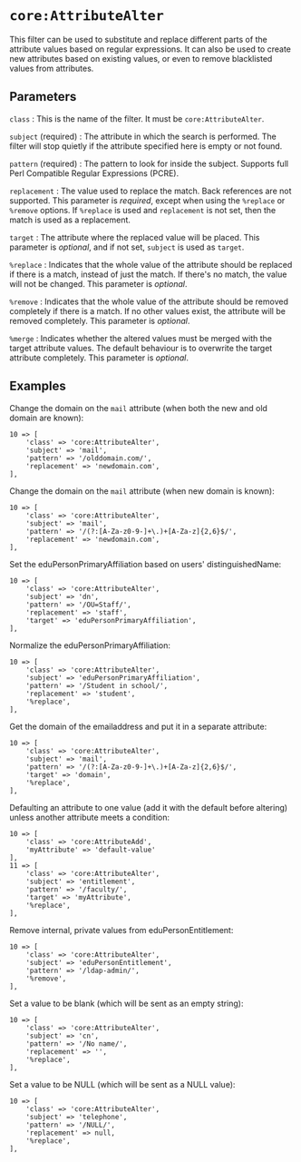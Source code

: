 `core:AttributeAlter`
=====================

This filter can be used to substitute and replace different parts of the attribute values based on regular expressions.
It can also be used to create new attributes based on existing values, or even to remove blacklisted values from
attributes.

Parameters
----------

`class`
:   This is the name of the filter.
    It must be `core:AttributeAlter`.

`subject` (required)
:   The attribute in which the search is performed.
    The filter will stop quietly if the attribute specified here is empty or not found.

`pattern` (required)
:   The pattern to look for inside the subject. Supports full Perl Compatible Regular Expressions (PCRE).

`replacement`
:   The value used to replace the match. Back references are not supported.
    This parameter is *required*, except when using the `%replace` or `%remove` options. If `%replace` is used and
    `replacement` is not set, then the match is used as a replacement.

`target`
:   The attribute where the replaced value will be placed.
    This parameter is *optional*, and if not set, `subject` is used as `target`.

`%replace`
:   Indicates that the whole value of the attribute should be replaced if there is a match,
    instead of just the match. If there's no match, the value will not be changed. This parameter is *optional*.

`%remove`
:   Indicates that the whole value of the attribute should be removed completely if there is a match.
    If no other values exist, the attribute will be removed completely.
    This parameter is *optional*.

`%merge`
:   Indicates whether the altered values must be merged with the target attribute values. The default
    behaviour is to overwrite the target attribute completely.
    This parameter is *optional*.

Examples
--------

Change the domain on the `mail` attribute (when both the new and old domain are known):

    10 => [
        'class' => 'core:AttributeAlter',
        'subject' => 'mail',
        'pattern' => '/olddomain.com/',
        'replacement' => 'newdomain.com',
    ],

Change the domain on the `mail` attribute (when new domain is known):

    10 => [
        'class' => 'core:AttributeAlter',
        'subject' => 'mail',
        'pattern' => '/(?:[A-Za-z0-9-]+\.)+[A-Za-z]{2,6}$/',
        'replacement' => 'newdomain.com',
    ],

Set the eduPersonPrimaryAffiliation based on users' distinguishedName:

    10 => [
        'class' => 'core:AttributeAlter',
        'subject' => 'dn',
        'pattern' => '/OU=Staff/',
        'replacement' => 'staff',
        'target' => 'eduPersonPrimaryAffiliation',
    ],

Normalize the eduPersonPrimaryAffiliation:

    10 => [
        'class' => 'core:AttributeAlter',
        'subject' => 'eduPersonPrimaryAffiliation',
        'pattern' => '/Student in school/',
        'replacement' => 'student',
        '%replace',
    ],

Get the domain of the emailaddress and put it in a separate attribute:

    10 => [
        'class' => 'core:AttributeAlter',
        'subject' => 'mail',
        'pattern' => '/(?:[A-Za-z0-9-]+\.)+[A-Za-z]{2,6}$/',
        'target' => 'domain',
        '%replace',
    ],

Defaulting an attribute to one value (add it with the default before altering)
unless another attribute meets a condition:

    10 => [
        'class' => 'core:AttributeAdd',
        'myAttribute' => 'default-value'
    ],
    11 => [
        'class' => 'core:AttributeAlter',
        'subject' => 'entitlement',
        'pattern' => '/faculty/',
        'target' => 'myAttribute',
        '%replace',
    ],

Remove internal, private values from eduPersonEntitlement:

    10 => [
        'class' => 'core:AttributeAlter',
        'subject' => 'eduPersonEntitlement',
        'pattern' => '/ldap-admin/',
        '%remove',
    ],

Set a value to be blank (which will be sent as an empty string):

    10 => [
        'class' => 'core:AttributeAlter',
        'subject' => 'cn',
        'pattern' => '/No name/',
        'replacement' => '',
        '%replace',
    ],

Set a value to be NULL (which will be sent as a NULL value):

    10 => [
        'class' => 'core:AttributeAlter',
        'subject' => 'telephone',
        'pattern' => '/NULL/',
        'replacement' => null,
        '%replace',
    ],
